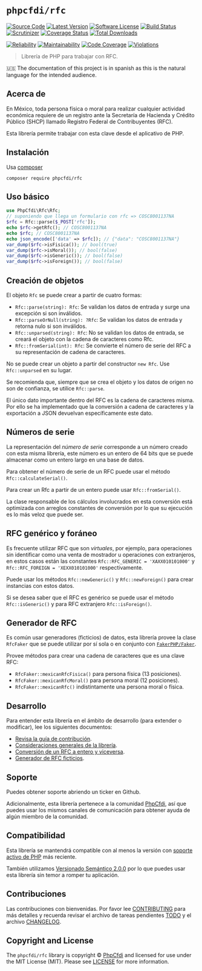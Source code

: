 # `phpcfdi/rfc`

[![Source Code][badge-source]][source]
[![Latest Version][badge-release]][release]
[![Software License][badge-license]][license]
[![Build Status][badge-build]][build]
[![Scrutinizer][badge-quality]][quality]
[![Coverage Status][badge-coverage]][coverage]
[![Total Downloads][badge-downloads]][downloads]

[![Reliability][badge-sonar-reliability]][sonar-reliability]
[![Maintainability][badge-sonar-maintainability]][sonar-maintainability]
[![Code Coverage][badge-sonar-coverage]][sonar-coverage]
[![Violations][badge-sonar-violations]][sonar-violations]

> Librería de PHP para trabajar con RFC.

:us: The documentation of this project is in spanish as this is the natural language for the intended audience.

## Acerca de 

En México, toda persona física o moral para realizar cualquier actividad económica requiere de un registro
ante la Secretaría de Hacienda y Crédito Público (SHCP) llamado Registro Federal de Contribuyentes (RFC).

Esta librería permite trabajar con esta clave desde el aplicativo de PHP.

## Instalación

Usa [composer](https://getcomposer.org/)

```shell
composer require phpcfdi/rfc
```

## Uso básico

```php
use PhpCfdi\Rfc\Rfc;
// suponiendo que llega un formulario con rfc => COSC8001137NA
$rfc = Rfc::parse($_POST['rfc']);
echo $rfc->getRfc(); // COSC8001137NA
echo $rfc; // COSC8001137NA
echo json_encode(['data' => $rfc]); // {"data": "COSC8001137NA"}
var_dump($rfc->isFisica()); // bool(true)
var_dump($rfc->isMoral()); // bool(false)
var_dump($rfc->isGeneric()); // bool(false)
var_dump($rfc->isForeign()); // bool(false)
```

## Creación de objetos

El objeto `Rfc` se puede crear a partir de cuatro formas:

- `Rfc::parse(string): Rfc`: Se validan los datos de entrada y surge una excepción si son inválidos.
- `Rfc::parseOrNull(string): ?Rfc`: Se validan los datos de entrada y retorna nulo si son inválidos.
- `Rfc::unparsed(string): Rfc`: No se validan los datos de entrada, se creará el objeto con la cadena de caracteres como Rfc.
- `Rfc::fromSerial(int): Rfc`: Se convierte el número de serie del RFC a su representación de cadena de caracteres.

No se puede crear un objeto a partir del constructor `new Rfc`. Use `Rfc::unparsed` en su lugar.

Se recomienda que, siempre que se crea el objeto y los datos de origen no son de confianza, se utilice `Rfc::parse`.

El único dato importante dentro del RFC es la cadena de caracteres misma. Por ello se ha implementado que la conversión
a cadena de caracteres y la exportación a JSON devuelvan específicamente este dato.

## Números de serie

La representación del *número de serie* corresponde a un número creado con esta misma librería,
este número es un entero de 64 bits que se puede almacenar como un entero largo en una base de datos.

Para obtener el número de serie de un RFC puede usar el método `Rfc::calculateSerial()`.

Para crear un Rfc a partir de un entero puede usar `Rfc::fromSerial()`.

La clase responsable de los cálculos involucrados en esta conversión está optimizada con arreglos constantes
de conversión por lo que su ejecución es lo más veloz que puede ser.

## RFC genérico y foráneo

Es frecuente utilizar RFC que son *virtuales*, por ejemplo, para operaciones sin identificar como una
venta de mostrador u operaciones con extranjeros, en estos casos están las constantes
`Rfc::RFC_GENERIC = 'XAXX010101000'` y `Rfc::RFC_FOREIGN = 'XEXX010101000'` respectivamente.

Puede usar los métodos `Rfc::newGeneric()` y `Rfc::newForeign()` para crear instancias con estos datos.

Si se desea saber que el RFC es genérico se puede usar el método `Rfc::isGeneric()` y para RFC extranjero `Rfc::isForeign()`.

## Generador de RFC

Es común usar generadores (ficticios) de datos, esta librería provee la clase `RfcFaker` que se puede utilizar
por sí sola o en conjunto con [`FakerPHP/Faker`](https://github.com/FakerPHP/Faker).

Provee métodos para crear una cadena de caracteres que es una clave RFC:

- `RfcFaker::mexicanRfcFisica()` para persona física (13 posiciones).
- `RfcFaker::mexicanRfcMoral()` para persona moral (12 posiciones).
- `RfcFaker::mexicanRfc()` indistintamente una persona moral o física.

## Desarrollo

Para entender esta librería en el ámbito de desarrollo (para extender o modificar), lee los siguientes documentos:

- [Revisa la guía de contribución][CONTRIBUTING].
- [Consideraciones generales de la librería](develop/Generales.md).
- [Conversión de un RFC a entero y viceversa](develop/ConversionEntero.md).
- [Generador de RFC ficticios](develop/RfcFaker.md).

## Soporte

Puedes obtener soporte abriendo un ticker en Github.

Adicionalmente, esta librería pertenece a la comunidad [PhpCfdi](https://www.phpcfdi.com), así que puedes usar los
mismos canales de comunicación para obtener ayuda de algún miembro de la comunidad.

## Compatibilidad

Esta librería se mantendrá compatible con al menos la versión con
[soporte activo de PHP](https://www.php.net/supported-versions.php) más reciente.

También utilizamos [Versionado Semántico 2.0.0](docs/SEMVER.md) por lo que puedes
usar esta librería sin temor a romper tu aplicación.

## Contribuciones

Las contribuciones con bienvenidas. Por favor lee [CONTRIBUTING][] para más detalles
y recuerda revisar el archivo de tareas pendientes [TODO][] y el archivo [CHANGELOG][].

## Copyright and License

The `phpcfdi/rfc` library is copyright © [PhpCfdi](https://www.phpcfdi.com/)
and licensed for use under the MIT License (MIT). Please see [LICENSE][] for more information.

[contributing]: https://github.com/phpcfdi/rfc/blob/main/CONTRIBUTING.md
[changelog]: https://github.com/phpcfdi/rfc/blob/main/docs/CHANGELOG.md
[todo]: https://github.com/phpcfdi/rfc/blob/main/docs/TODO.md

[source]: https://github.com/phpcfdi/rfc
[release]: https://github.com/phpcfdi/rfc/releases
[license]: https://github.com/phpcfdi/rfc/blob/main/LICENSE
[build]: https://github.com/phpcfdi/rfc/actions/workflows/build.yml?query=branch:main
[quality]: https://scrutinizer-ci.com/g/phpcfdi/rfc/
[coverage]: https://scrutinizer-ci.com/g/phpcfdi/rfc/code-structure/main/code-coverage
[downloads]: https://packagist.org/packages/phpcfdi/rfc
[sonar-reliability]:https://sonarcloud.io/component_measures?id=phpcfdi_rfc&metric=Reliability
[sonar-maintainability]: https://sonarcloud.io/component_measures?id=phpcfdi_rfc&metric=Maintainability
[sonar-coverage]: https://sonarcloud.io/component_measures?id=phpcfdi_rfc&metric=Coverage
[sonar-violations]: https://sonarcloud.io/project/issues?id=phpcfdi_rfc&resolved=false

[badge-source]: http://img.shields.io/badge/source-phpcfdi/rfc-blue?style=flat-square
[badge-release]: https://img.shields.io/github/release/phpcfdi/rfc?style=flat-square
[badge-license]: https://img.shields.io/github/license/phpcfdi/rfc?style=flat-square
[badge-build]: https://img.shields.io/github/workflow/status/phpcfdi/rfc/build/main?style=flat-square
[badge-quality]: https://img.shields.io/scrutinizer/g/phpcfdi/rfc/main?style=flat-square
[badge-coverage]: https://img.shields.io/scrutinizer/coverage/g/phpcfdi/rfc/main?style=flat-square
[badge-downloads]: https://img.shields.io/packagist/dt/phpcfdi/rfc?style=flat-square
[badge-sonar-reliability]: https://sonarcloud.io/api/project_badges/measure?project=phpcfdi_rfc&metric=reliability_rating
[badge-sonar-maintainability]: https://sonarcloud.io/api/project_badges/measure?project=phpcfdi_rfc&metric=sqale_rating
[badge-sonar-coverage]: https://img.shields.io/sonar/coverage/phpcfdi_rfc/main?logo=sonarcloud&server=https%3A%2F%2Fsonarcloud.io
[badge-sonar-violations]: https://img.shields.io/sonar/violations/phpcfdi_rfc/main?format=long&logo=sonarcloud&server=https%3A%2F%2Fsonarcloud.io

